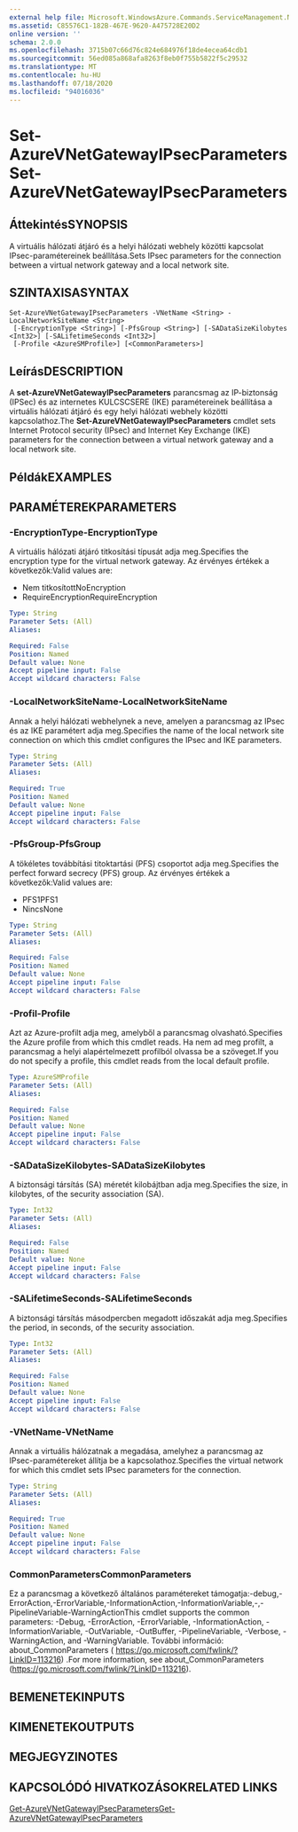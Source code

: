 ```yaml
---
external help file: Microsoft.WindowsAzure.Commands.ServiceManagement.Network.dll-Help.xml
ms.assetid: C85576C1-182B-467E-9620-A475728E20D2
online version: ''
schema: 2.0.0
ms.openlocfilehash: 3715b07c66d76c824e684976f18de4ecea64cdb1
ms.sourcegitcommit: 56ed085a868afa8263f8eb0f755b5822f5c29532
ms.translationtype: MT
ms.contentlocale: hu-HU
ms.lasthandoff: 07/18/2020
ms.locfileid: "94016036"
---
```

# <span data-ttu-id="838f2-101">Set-AzureVNetGatewayIPsecParameters</span><span class="sxs-lookup"><span data-stu-id="838f2-101">Set-AzureVNetGatewayIPsecParameters</span></span>

## <span data-ttu-id="838f2-102">Áttekintés</span><span class="sxs-lookup"><span data-stu-id="838f2-102">SYNOPSIS</span></span>
<span data-ttu-id="838f2-103">A virtuális hálózati átjáró és a helyi hálózati webhely közötti kapcsolat IPsec-paramétereinek beállítása.</span><span class="sxs-lookup"><span data-stu-id="838f2-103">Sets IPsec parameters for the connection between a virtual network gateway and a local network site.</span></span>

## <span data-ttu-id="838f2-104">SZINTAXISA</span><span class="sxs-lookup"><span data-stu-id="838f2-104">SYNTAX</span></span>

```
Set-AzureVNetGatewayIPsecParameters -VNetName <String> -LocalNetworkSiteName <String>
 [-EncryptionType <String>] [-PfsGroup <String>] [-SADataSizeKilobytes <Int32>] [-SALifetimeSeconds <Int32>]
 [-Profile <AzureSMProfile>] [<CommonParameters>]
```

## <span data-ttu-id="838f2-105">Leírás</span><span class="sxs-lookup"><span data-stu-id="838f2-105">DESCRIPTION</span></span>
<span data-ttu-id="838f2-106">A **set-AzureVNetGatewayIPsecParameters** parancsmag az IP-biztonság (IPSec) és az internetes KULCSCSERE (IKE) paramétereinek beállítása a virtuális hálózati átjáró és egy helyi hálózati webhely közötti kapcsolathoz.</span><span class="sxs-lookup"><span data-stu-id="838f2-106">The **Set-AzureVNetGatewayIPsecParameters** cmdlet sets Internet Protocol security (IPsec) and Internet Key Exchange (IKE) parameters for the connection between a virtual network gateway and a local network site.</span></span>

## <span data-ttu-id="838f2-107">Példák</span><span class="sxs-lookup"><span data-stu-id="838f2-107">EXAMPLES</span></span>

## <span data-ttu-id="838f2-108">PARAMÉTEREK</span><span class="sxs-lookup"><span data-stu-id="838f2-108">PARAMETERS</span></span>

### <span data-ttu-id="838f2-109">-EncryptionType</span><span class="sxs-lookup"><span data-stu-id="838f2-109">-EncryptionType</span></span>
<span data-ttu-id="838f2-110">A virtuális hálózati átjáró titkosítási típusát adja meg.</span><span class="sxs-lookup"><span data-stu-id="838f2-110">Specifies the encryption type for the virtual network gateway.</span></span>
<span data-ttu-id="838f2-111">Az érvényes értékek a következők:</span><span class="sxs-lookup"><span data-stu-id="838f2-111">Valid values are:</span></span> 

- <span data-ttu-id="838f2-112">Nem titkosított</span><span class="sxs-lookup"><span data-stu-id="838f2-112">NoEncryption</span></span> 
- <span data-ttu-id="838f2-113">RequireEncryption</span><span class="sxs-lookup"><span data-stu-id="838f2-113">RequireEncryption</span></span>

```yaml
Type: String
Parameter Sets: (All)
Aliases: 

Required: False
Position: Named
Default value: None
Accept pipeline input: False
Accept wildcard characters: False
```

### <span data-ttu-id="838f2-114">-LocalNetworkSiteName</span><span class="sxs-lookup"><span data-stu-id="838f2-114">-LocalNetworkSiteName</span></span>
<span data-ttu-id="838f2-115">Annak a helyi hálózati webhelynek a neve, amelyen a parancsmag az IPsec és az IKE paramétert adja meg.</span><span class="sxs-lookup"><span data-stu-id="838f2-115">Specifies the name of the local network site connection on which this cmdlet configures the IPsec and IKE parameters.</span></span>

```yaml
Type: String
Parameter Sets: (All)
Aliases: 

Required: True
Position: Named
Default value: None
Accept pipeline input: False
Accept wildcard characters: False
```

### <span data-ttu-id="838f2-116">-PfsGroup</span><span class="sxs-lookup"><span data-stu-id="838f2-116">-PfsGroup</span></span>
<span data-ttu-id="838f2-117">A tökéletes továbbítási titoktartási (PFS) csoportot adja meg.</span><span class="sxs-lookup"><span data-stu-id="838f2-117">Specifies the perfect forward secrecy (PFS) group.</span></span>
<span data-ttu-id="838f2-118">Az érvényes értékek a következők:</span><span class="sxs-lookup"><span data-stu-id="838f2-118">Valid values are:</span></span> 

- <span data-ttu-id="838f2-119">PFS1</span><span class="sxs-lookup"><span data-stu-id="838f2-119">PFS1</span></span> 
- <span data-ttu-id="838f2-120">Nincs</span><span class="sxs-lookup"><span data-stu-id="838f2-120">None</span></span>

```yaml
Type: String
Parameter Sets: (All)
Aliases: 

Required: False
Position: Named
Default value: None
Accept pipeline input: False
Accept wildcard characters: False
```

### <span data-ttu-id="838f2-121">-Profil</span><span class="sxs-lookup"><span data-stu-id="838f2-121">-Profile</span></span>
<span data-ttu-id="838f2-122">Azt az Azure-profilt adja meg, amelyből a parancsmag olvasható.</span><span class="sxs-lookup"><span data-stu-id="838f2-122">Specifies the Azure profile from which this cmdlet reads.</span></span> <span data-ttu-id="838f2-123">Ha nem ad meg profilt, a parancsmag a helyi alapértelmezett profilból olvassa be a szöveget.</span><span class="sxs-lookup"><span data-stu-id="838f2-123">If you do not specify a profile, this cmdlet reads from the local default profile.</span></span>

```yaml
Type: AzureSMProfile
Parameter Sets: (All)
Aliases: 

Required: False
Position: Named
Default value: None
Accept pipeline input: False
Accept wildcard characters: False
```

### <span data-ttu-id="838f2-124">-SADataSizeKilobytes</span><span class="sxs-lookup"><span data-stu-id="838f2-124">-SADataSizeKilobytes</span></span>
<span data-ttu-id="838f2-125">A biztonsági társítás (SA) méretét kilobájtban adja meg.</span><span class="sxs-lookup"><span data-stu-id="838f2-125">Specifies the size, in kilobytes, of the security association (SA).</span></span>

```yaml
Type: Int32
Parameter Sets: (All)
Aliases: 

Required: False
Position: Named
Default value: None
Accept pipeline input: False
Accept wildcard characters: False
```

### <span data-ttu-id="838f2-126">-SALifetimeSeconds</span><span class="sxs-lookup"><span data-stu-id="838f2-126">-SALifetimeSeconds</span></span>
<span data-ttu-id="838f2-127">A biztonsági társítás másodpercben megadott időszakát adja meg.</span><span class="sxs-lookup"><span data-stu-id="838f2-127">Specifies the period, in seconds, of the security association.</span></span>

```yaml
Type: Int32
Parameter Sets: (All)
Aliases: 

Required: False
Position: Named
Default value: None
Accept pipeline input: False
Accept wildcard characters: False
```

### <span data-ttu-id="838f2-128">-VNetName</span><span class="sxs-lookup"><span data-stu-id="838f2-128">-VNetName</span></span>
<span data-ttu-id="838f2-129">Annak a virtuális hálózatnak a megadása, amelyhez a parancsmag az IPsec-paramétereket állítja be a kapcsolathoz.</span><span class="sxs-lookup"><span data-stu-id="838f2-129">Specifies the virtual network for which this cmdlet sets IPsec parameters for the connection.</span></span>

```yaml
Type: String
Parameter Sets: (All)
Aliases: 

Required: True
Position: Named
Default value: None
Accept pipeline input: False
Accept wildcard characters: False
```

### <span data-ttu-id="838f2-130">CommonParameters</span><span class="sxs-lookup"><span data-stu-id="838f2-130">CommonParameters</span></span>
<span data-ttu-id="838f2-131">Ez a parancsmag a következő általános paramétereket támogatja:-debug,-ErrorAction,-ErrorVariable,-InformationAction,-InformationVariable,-,-PipelineVariable-WarningAction</span><span class="sxs-lookup"><span data-stu-id="838f2-131">This cmdlet supports the common parameters: -Debug, -ErrorAction, -ErrorVariable, -InformationAction, -InformationVariable, -OutVariable, -OutBuffer, -PipelineVariable, -Verbose, -WarningAction, and -WarningVariable.</span></span> <span data-ttu-id="838f2-132">További információ: about_CommonParameters ( https://go.microsoft.com/fwlink/?LinkID=113216) .</span><span class="sxs-lookup"><span data-stu-id="838f2-132">For more information, see about_CommonParameters (https://go.microsoft.com/fwlink/?LinkID=113216).</span></span>

## <span data-ttu-id="838f2-133">BEMENETEK</span><span class="sxs-lookup"><span data-stu-id="838f2-133">INPUTS</span></span>

## <span data-ttu-id="838f2-134">KIMENETEK</span><span class="sxs-lookup"><span data-stu-id="838f2-134">OUTPUTS</span></span>

## <span data-ttu-id="838f2-135">MEGJEGYZI</span><span class="sxs-lookup"><span data-stu-id="838f2-135">NOTES</span></span>

## <span data-ttu-id="838f2-136">KAPCSOLÓDÓ HIVATKOZÁSOK</span><span class="sxs-lookup"><span data-stu-id="838f2-136">RELATED LINKS</span></span>

[<span data-ttu-id="838f2-137">Get-AzureVNetGatewayIPsecParameters</span><span class="sxs-lookup"><span data-stu-id="838f2-137">Get-AzureVNetGatewayIPsecParameters</span></span>](./Get-AzureVNetGatewayIPsecParameters.md)


